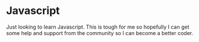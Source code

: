 # Javascript
Just looking to learn Javascript. This is tough for me so hopefully I can get some help and support from the community so I can become a better coder.
